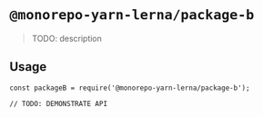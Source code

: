 # `@monorepo-yarn-lerna/package-b`

> TODO: description

## Usage

```
const packageB = require('@monorepo-yarn-lerna/package-b');

// TODO: DEMONSTRATE API
```
